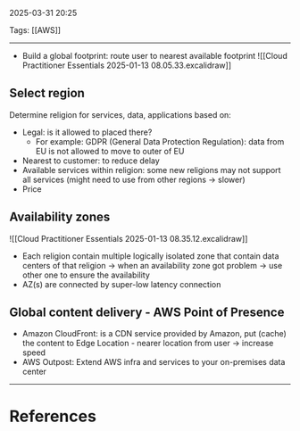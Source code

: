 2025-03-31 20:25

Tags: [[AWS]]

---

- Build a global footprint: route user to nearest available footprint
  ![[Cloud Practitioner Essentials 2025-01-13 08.05.33.excalidraw]]

## Select region

Determine religion for services, data, applications based on:

- Legal: is it allowed to placed there?
  - For example: GDPR (General Data Protection Regulation): data from EU is not allowed to move to outer of EU
- Nearest to customer: to reduce delay
- Available services within religion: some new religions may not support all services (might need to use from other regions -> slower)
- Price

## Availability zones

![[Cloud Practitioner Essentials 2025-01-13 08.35.12.excalidraw]]

- Each religion contain multiple logically isolated zone that contain data centers of that religion -> when an availability zone got problem -> use other one to ensure the availability
- AZ(s) are connected by super-low latency connection

## Global content delivery - AWS Point of Presence

- Amazon CloudFront: is a CDN service provided by Amazon, put (cache) the content to Edge Location - nearer location from user -> increase speed
- AWS Outpost: Extend AWS infra and services to your on-premises data center

---
# References